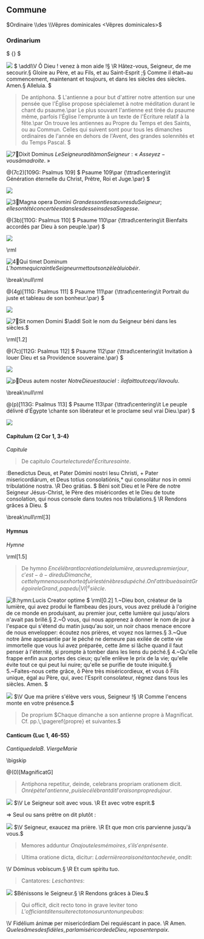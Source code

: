 ## Commune

$Ordinaire \\des \\Vêpres dominicales <Vêpres dominicales>$

### Ordinarium

$ {} <Ordinaire>$

![](deus_in_adiutorium)
$
\addl\V Ô Dieu ! venez à mon aide !§
\R Hâtez-vous, Seigneur, de me secourir.§
Gloire au Père, et au Fils, et au Saint-Esprit ;§
Comme il était~au commencement, maintenant et toujours, et dans les siècles des siècles. Amen.§
Alleluia.
$

> De antiphona.
> $
> L'antienne a pour but d'attirer notre attention sur une pensée que l'Église
> propose spécialemet à notre méditation durant le chant du psaume.\par
> Le plus souvant l'antienne est tirée du psaume même, parfois l'Église l'emprunte à un texte
> de l'Écriture relatif à la fête.\par
> On trouve les antiennes au Propre du Temps et des Saints, ou au Commun.
> Celles qui suivent sont pour tous les dimanches ordinaires de l'année en dehors
> de l'Avent, des grandes solennités et du Temps Pascal.
> $

![7:ant:Dixit Dominus](dixit_dominus)
$Le Seigneur a dit à mon Seigneur: «~Asseyez-vous à ma droite.~»$

@(7c2)[109G: Psalmus 109]
$
Psaume 109\par
{\ttrad\centering\it Génération éternelle du Christ, Prêtre, Roi et Juge.\par}
$

![](dixit_dominus.ant)

![3:ant:Magna opera Domini](magna_opera)
$Grandes sont les œuvres du Seigneur ; elles ont été concertées dans les desseins de sa Sagesse.$

@(3b)[110G: Psalmus 110]
$
Psaume 110\par
{\ttrad\centering\it Bienfaits accordés par Dieu à son peuple.\par}
$

![](magna_opera.ant)

\rml

![4:ant:Qui timet Dominum](qui_timet)
$L'homme qui craint le Seigneur met tout son zèle à lui obéir.$

\break\null\rml

@(4g)[111G: Psalmus 111]
$
Psaume 111\par
{\ttrad\centering\it Portrait du juste et tableau de son bonheur.\par}
$

![](qui_timet.ant)

![7:ant:Sit nomen Domini](sit_nomen)
$\addl Soit le nom du Seigneur béni dans les siècles.$

\rml[1.2]

@(7c)[112G: Psalmus 112]
$
Psaume 112\par
{\ttrad\centering\it Invitation à louer Dieu et sa Providence souveraine.\par}
$

![](sit_nomen.ant)

![p:ant:Deus autem noster](deus_autem_noster)
$Notre Dieu est au ciel : il a fait tout ce qu'il a voulu.$

\break\null\rml

@(p)[113G: Psalmus 113]
$
Psaume 113\par
{\ttrad\centering\it Le peuple délivré d'Égypte \\chante son libérateur et le proclame seul vrai Dieu.\par}
$

![](deus_autem_noster.ant)

#### Capitulum {2 Cor 1, 3-4}

$Capitule$

> De capitulo
> $Courte lecture de l'Écriture sainte.$

:Benedíctus Deus, et Pater Dómini nostri Iesu Christi, + Pater misericordiárum,
et Deus totíus consolatiónis,\* qui consolátur nos in omni tribulatióne nostra.
\R Deo grátias.
$
Béni soit Dieu et le Père de notre Seigneur Jésus-Christ, le Père des miséricordes
et le Dieu de toute consolation, qui nous console dans toutes nos tribulations.§
\R Rendons grâces à Dieu.
$

\break\null\rml[3]

#### Hymnus

$Hymne$

\rml[1.5]

> De hymno
> $En célébrant la création de la lumière, œuvre du premier jour, c'est-à-dire
> du Dimanche, cette hymne nous exhorte à fuir les ténèbres du péché.
> On l'attribue à saint Grégoire le Grand, pape du |VI|^e siècle.$

![8:hymn:Lucis Creator optime](lucis_creator_optime)
$
    \rml[0.2] 1.~Dieu bon, créateur de la lumière,
qui avez produi le flambeau des jours,
vous avez préludé à l'origine de ce monde en produisant,
au premier jour, cette lumière qui jusqu'alors n'avait pas brillé.§
    2.~Ô vous, qui nous apprenez à donner le nom de jour à l'espace
qui s'étend du matin jusqu'au soir,
un noir chaos menace encore de nous envelopper:
écoutez nos prières, et voyez nos larmes.§
    3.~Que notre âme appesantie par le péché ne demeure pas exilée
de cette vie immortelle que vous lui avez préparée,
cette âme si lâche quand il faut penser à l'éternité,
si prompte à tomber dans les liens du péché.§
    4.~Qu'elle frappe enfin aux portes des cieux;
qu'elle enlève le prix de la vie;
qu'elle évite tout ce qui peut lui nuire;
qu'elle se purifie de toute iniquité.§
    5.~Faites-nous cette grâce, ô Père très miséricordieux,
et vous ô Fils unique, égal au Père, qui, 
avec l'Esprit consolateur,
régnez dans tous les siècles. Amen.
$

![](dirigatur_domine)
$\V Que ma prière s'élève vers vous, Seigneur !§
\R Comme l'encens monte en votre présence.$

> De proprium
> $Chaque dimanche a son antienne propre à Magnificat. Cf. pp.\,\pageref{propre} et suivantes.$

#### Canticum {Luc 1, 46-55}

$Cantique de la B.~Vierge Marie$

\bigskip

@(0)[MagnificatG]
${}$

> Antiphona repetitur, deinde, celebrans propriam orationem dicit.
> $On répète l'antienne, puis le célébrant dit l'oraison propre du jour.$

![](dominus_vobiscum)
$\V Le Seigneur soit avec vous. \R Et avec votre esprit.$

=> Seul ou sans prêtre on dit plutôt :

![](domine_exaudi)
$\V Seigneur, exaucez ma prière. \R Et que mon cris parvienne jusqu'à vous.$

> Memores adduntur
> $On ajoute les mémoires, s'il s'en présente.$

> Ultima oratione dicta, dicitur:
> $La dernière oraison étant achevée, on dit:$

\V Dóminus vobíscum.§
\R Et cum spíritu tuo.

> Cantatores:
> $Les chantres:$

![](benedicamus_domino)
$Bénissons le Seigneur.§ \R Rendons grâces à Dieu.$

> Qui officit, dicit recto tono in grave leviter tono
> $L'officiant dit ensuite recto tono sur un ton un peu bas:$

\V Fidélium ánimæ per misericórdiam Dei requiéscant in pace. \R Amen.
$Que les âmes des fidèles, par la miséricorde de Dieu, reposent en paix.$
